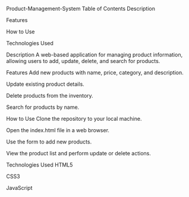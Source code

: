 Product-Management-System
Table of Contents
Description

Features

How to Use

Technologies Used

Description
A web-based application for managing product information, allowing users to add, update, delete, and search for products.

Features
Add new products with name, price, category, and description.

Update existing product details.

Delete products from the inventory.

Search for products by name.

How to Use
Clone the repository to your local machine.

Open the index.html file in a web browser.

Use the form to add new products.

View the product list and perform update or delete actions.

Technologies Used
HTML5

CSS3

JavaScript
